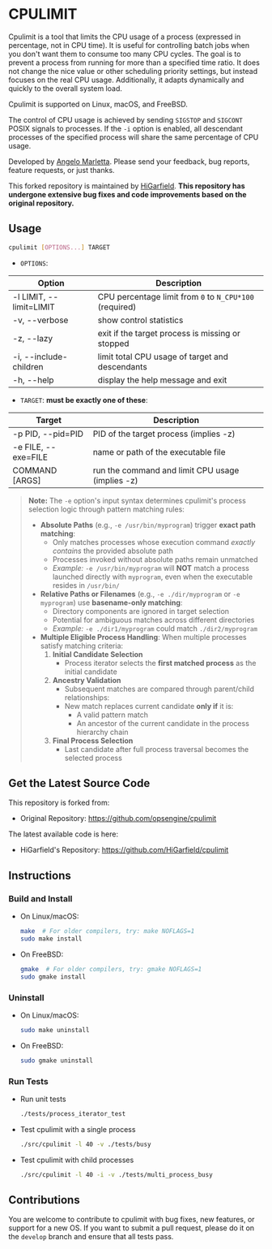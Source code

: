 # CPULIMIT

Cpulimit is a tool that limits the CPU usage of a process (expressed in percentage, not in CPU time). It is useful for controlling batch jobs when you don't want them to consume too many CPU cycles. The goal is to prevent a process from running for more than a specified time ratio. It does not change the nice value or other scheduling priority settings, but instead focuses on the real CPU usage. Additionally, it adapts dynamically and quickly to the overall system load.

Cpulimit is supported on Linux, macOS, and FreeBSD.

The control of CPU usage is achieved by sending `SIGSTOP` and `SIGCONT` POSIX signals to processes. If the `-i` option is enabled, all descendant processes of the specified process will share the same percentage of CPU usage.

Developed by [Angelo Marletta](https://github.com/opsengine/cpulimit). Please send your feedback, bug reports, feature requests, or just thanks.

This forked repository is maintained by [HiGarfield](https://github.com/HiGarfield/cpulimit). **This repository has undergone extensive bug fixes and code improvements based on the original repository.**

## Usage

  ```sh
  cpulimit [OPTIONS...] TARGET
  ```

- `OPTIONS`:

 | Option                  | Description                                             |
 | ----------------------- | ------------------------------------------------------- |
 | -l LIMIT, --limit=LIMIT | CPU percentage limit from `0` to `N_CPU*100` (required) |
 | -v, --verbose           | show control statistics                                 |
 | -z, --lazy              | exit if the target process is missing or stopped        |
 | -i, --include-children  | limit total CPU usage of target and descendants         |
 | -h, --help              | display the help message and exit                       |

- `TARGET`: **must be exactly one of these**:

 | Target              | Description                                      |
 | ------------------- | ------------------------------------------------ |
 | -p PID, --pid=PID   | PID of the target process (implies -z)           |
 | -e FILE, --exe=FILE | name or path of the executable file              |
 | COMMAND [ARGS]      | run the command and limit CPU usage (implies -z) |

> **Note:** The `-e` option's input syntax determines cpulimit's process selection logic through pattern matching rules:
>
> - **Absolute Paths** (e.g., `-e /usr/bin/myprogram`) trigger **exact path matching**:
>   - Only matches processes whose execution command _exactly contains_ the provided absolute path
>   - Processes invoked without absolute paths remain unmatched
>   - _Example:_ `-e /usr/bin/myprogram` will **NOT** match a process launched directly with `myprogram`, even when the executable resides in `/usr/bin/`
> - **Relative Paths or Filenames** (e.g., `-e ./dir/myprogram` or `-e myprogram`) use **basename-only matching**:
>   - Directory components are ignored in target selection
>   - Potential for ambiguous matches across different directories
>   - _Example:_ `-e ./dir1/myprogram` could match `./dir2/myprogram`
> - **Multiple Eligible Process Handling**: When multiple processes satisfy matching criteria:
>   1. **Initial Candidate Selection**
>      - Process iterator selects the **first matched process** as the initial candidate
>   2. **Ancestry Validation**
>      - Subsequent matches are compared through parent/child relationships:
>      - New match replaces current candidate **only if** it is:
>        - A valid pattern match
>        - An ancestor of the current candidate in the process hierarchy chain
>   3. **Final Process Selection**
>      - Last candidate after full process traversal becomes the selected process

## Get the Latest Source Code

This repository is forked from:

- Original Repository: <https://github.com/opsengine/cpulimit>

The latest available code is here:

- HiGarfield's Repository: <https://github.com/HiGarfield/cpulimit>

## Instructions

### Build and Install

- On Linux/macOS:

  ```sh
  make  # For older compilers, try: make NOFLAGS=1
  sudo make install
  ```

- On FreeBSD:

  ```sh
  gmake  # For older compilers, try: gmake NOFLAGS=1
  sudo gmake install
  ```

### Uninstall

- On Linux/macOS:

  ```sh
  sudo make uninstall
  ```

- On FreeBSD:

  ```sh
  sudo gmake uninstall
  ```

### Run Tests

- Run unit tests

  ```sh
  ./tests/process_iterator_test
  ```

- Test cpulimit with a single process

  ```sh
  ./src/cpulimit -l 40 -v ./tests/busy
  ```

- Test cpulimit with child processes

  ```sh
  ./src/cpulimit -l 40 -i -v ./tests/multi_process_busy
  ```

## Contributions

You are welcome to contribute to cpulimit with bug fixes, new features, or support for a new OS. If you want to submit a pull request, please do it on the `develop` branch and ensure that all tests pass.
